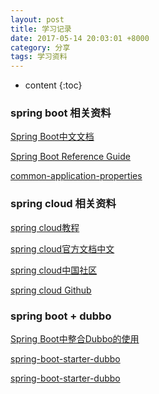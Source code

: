 ```yaml
---
layout: post
title: 学习记录
date: 2017-05-14 20:03:01 +8000
category: 分享
tags: 学习资料
---
```


* content
{:toc}

### spring boot 相关资料

[Spring Boot中文文档](http://blog.geekidentity.com/spring/spring_boot_translation/)

[Spring Boot Reference Guide](http://docs.spring.io/spring-boot/docs/1.5.2.RELEASE/reference/htmlsingle/)

[common-application-properties](http://docs.spring.io/spring-boot/docs/1.2.3.RELEASE/reference/html/common-application-properties.html)

### spring cloud 相关资料

[spring cloud教程](http://blog.didispace.com/springcloud1/)

[spring cloud官方文档中文](https://springcloud.cc)

[spring cloud中国社区](http://bbs.springcloud.cn)

[spring cloud Github](https://github.com/spring-cloud/)

### spring boot + dubbo

[Spring Boot中整合Dubbo的使用](https://github.com/linux-china/spring-boot-dubbo)

[spring-boot-starter-dubbo](https://github.com/alibaba/spring-boot-starter-dubbo)

[spring-boot-starter-dubbo](https://github.com/kimmking/spring-boot-starter-dubbo)
